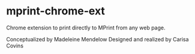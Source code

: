 mprint-chrome-ext
=================

Chrome extension to print directly to MPrint from any web page.

Conceptualized by Madeleine Mendelow
Designed and realized by Carisa Covins